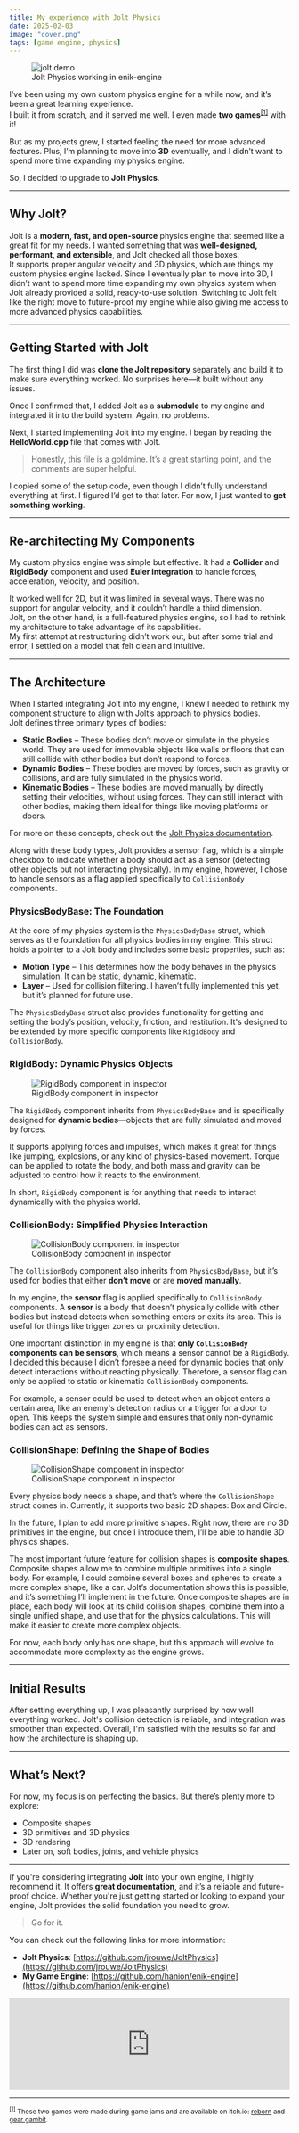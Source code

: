 ```yaml
---
title: My experience with Jolt Physics
date: 2025-02-03
image: "cover.png"
tags: [game engine, physics]
---
```



<figure>
<img src="jolt-demo.gif" alt="jolt demo">
<figcaption>Jolt Physics working in enik-engine</figcaption>
</figure>

I’ve been using my own custom physics engine for a while now, and it’s been a great learning experience.  
I built it from scratch, and it served me well. I even made **two games**<sup id="two-games">[[1]](#two-games-ref)</sup> with it!  

But as my projects grew, I started feeling the need for more advanced features. Plus, I’m planning to move into **3D** eventually, and I didn’t want to spend more time expanding my physics engine.  

So, I decided to upgrade to **Jolt Physics**.

---

## Why Jolt?  

Jolt is a **modern, fast, and open-source** physics engine that seemed like a great fit for my needs.
I wanted something that was **well-designed, performant, and extensible**, and Jolt checked all those boxes.  
It supports proper angular velocity and 3D physics, which are things my custom physics engine lacked.
Since I eventually plan to move into 3D, I didn’t want to spend more time expanding my own physics system when Jolt already provided a solid, ready-to-use solution.
Switching to Jolt felt like the right move to future-proof my engine while also giving me access to more advanced physics capabilities.

---

## Getting Started with Jolt  

The first thing I did was **clone the Jolt repository** separately and build it to make sure everything worked. No surprises here—it built without any issues.  

Once I confirmed that, I added Jolt as a **submodule** to my engine and integrated it into the build system. Again, no problems.  

Next, I started implementing Jolt into my engine. I began by reading the **HelloWorld.cpp** file that comes with Jolt.  

> Honestly, this file is a goldmine. It’s a great starting point, and the comments are super helpful.  

I copied some of the setup code, even though I didn’t fully understand everything at first. I figured I’d get to that later. For now, I just wanted to **get something working**.

---

## Re-architecting My Components  

My custom physics engine was simple but effective.
It had a **Collider** and **RigidBody** component and used **Euler integration** to handle forces, acceleration, velocity, and position.

It worked well for 2D, but it was limited in several ways.
There was no support for angular velocity, and it couldn’t handle a third dimension.  
Jolt, on the other hand, is a full-featured physics engine, so I had to rethink my architecture to take advantage of its capabilities.  
My first attempt at restructuring didn’t work out, but after some trial and error, I settled on a model that felt clean and intuitive.

---

## The Architecture  

When I started integrating Jolt into my engine, I knew I needed to rethink my component structure to align with Jolt’s approach to physics bodies.  
Jolt defines three primary types of bodies:  

- **Static Bodies** – These bodies don’t move or simulate in the physics world. They are used for immovable objects like walls or floors that can still collide with other bodies but don’t respond to forces.  
- **Dynamic Bodies** – These bodies are moved by forces, such as gravity or collisions, and are fully simulated in the physics world.  
- **Kinematic Bodies** – These bodies are moved manually by directly setting their velocities, without using forces. They can still interact with other bodies, making them ideal for things like moving platforms or doors.  

For more on these concepts, check out the [Jolt Physics documentation](https://jrouwe.github.io/JoltPhysics/index.html).

Along with these body types, Jolt provides a sensor flag, which is a simple checkbox to indicate whether a body should act as a sensor (detecting other objects but not interacting physically).
In my engine, however, I chose to handle sensors as a flag applied specifically to `CollisionBody` components.  


### PhysicsBodyBase: The Foundation  

At the core of my physics system is the `PhysicsBodyBase` struct, which serves as the foundation for all physics bodies in my engine.
This struct holds a pointer to a Jolt body and includes some basic properties, such as:

- **Motion Type** – This determines how the body behaves in the physics simulation. It can be static, dynamic, kinematic.  
- **Layer** – Used for collision filtering. I haven’t fully implemented this yet, but it’s planned for future use.  

The `PhysicsBodyBase` struct also provides functionality for getting and setting the body’s position, velocity, friction, and restitution.
It's designed to be extended by more specific components like `RigidBody` and `CollisionBody`.  


### RigidBody: Dynamic Physics Objects  

<figure>
<img src="inspector-rb.png" alt="RigidBody component in inspector">
<figcaption>RigidBody component in inspector</figcaption>
</figure>

The `RigidBody` component inherits from `PhysicsBodyBase` and is specifically designed for **dynamic bodies**—objects that are fully simulated and moved by forces.

It supports applying forces and impulses, which makes it great for things like jumping, explosions, or any kind of physics-based movement.
Torque can be applied to rotate the body, and both mass and gravity can be adjusted to control how it reacts to the environment.  

In short, `RigidBody` component is for anything that needs to interact dynamically with the physics world.


### CollisionBody: Simplified Physics Interaction  

<figure>
<img src="inspector-cb.png" alt="CollisionBody component in inspector">
<figcaption>CollisionBody component in inspector</figcaption>
</figure>

The `CollisionBody` component also inherits from `PhysicsBodyBase`, but it’s used for bodies that either **don’t move** or are **moved manually**.  

In my engine, the **sensor** flag is applied specifically to `CollisionBody` components.
A **sensor** is a body that doesn’t physically collide with other bodies but instead detects when something enters or exits its area.
This is useful for things like trigger zones or proximity detection.

One important distinction in my engine is that **only `CollisionBody` components can be sensors**, which means a sensor cannot be a `RigidBody`.
I decided this because I didn’t foresee a need for dynamic bodies that only detect interactions without reacting physically.
Therefore, a sensor flag can only be applied to static or kinematic `CollisionBody` components.

For example, a sensor could be used to detect when an object enters a certain area, like an enemy's detection radius or a trigger for a door to open.
This keeps the system simple and ensures that only non-dynamic bodies can act as sensors.


### CollisionShape: Defining the Shape of Bodies  

<figure>
<img src="inspector-cs.png" alt="CollisionShape component in inspector">
<figcaption>CollisionShape component in inspector</figcaption>
</figure>

Every physics body needs a shape, and that’s where the `CollisionShape` struct comes in.
Currently, it supports two basic 2D shapes: Box and Circle.

In the future, I plan to add more primitive shapes.
Right now, there are no 3D primitives in the engine, but once I introduce them, I’ll be able to handle 3D physics shapes.

The most important future feature for collision shapes is **composite shapes**.
Composite shapes allow me to combine multiple primitives into a single body.
For example, I could combine several boxes and spheres to create a more complex shape, like a car.
Jolt’s documentation shows this is possible, and it’s something I’ll implement in the future.
Once composite shapes are in place, each body will look at its child collision shapes, combine them into a single unified shape, and use that for the physics calculations.
This will make it easier to create more complex objects.

For now, each body only has one shape, but this approach will evolve to accommodate more complexity as the engine grows.

---

## Initial Results  

After setting everything up, I was pleasantly surprised by how well everything worked.
Jolt's collision detection is reliable, and integration was smoother than expected.
Overall, I'm satisfied with the results so far and how the architecture is shaping up.

---

## What’s Next?  

For now, my focus is on perfecting the basics. But there’s plenty more to explore:  
- Composite shapes  
- 3D primitives and 3D physics  
- 3D rendering  
- Later on, soft bodies, joints, and vehicle physics  

---

If you're considering integrating **Jolt** into your own engine, I highly recommend it.
It offers **great documentation**, and it’s a reliable and future-proof choice.
Whether you're just getting started or looking to expand your engine, Jolt provides the solid foundation you need to grow.
> Go for it.


You can check out the following links for more information:  
- **Jolt Physics**: [https://github.com/jrouwe/JoltPhysics](https://github.com/jrouwe/JoltPhysics)  
- **My Game Engine**: [https://github.com/hanion/enik-engine](https://github.com/hanion/enik-engine)  

<iframe frameborder="0" src="https://itch.io/embed/3202738?linkback=true&amp;border_width=0&amp;bg_color=1a1a1a&amp;fg_color=ffffff&amp;link_color=00d929&amp;border_color=1a1a1a" width="100%" height="165"><a href="https://hanion.itch.io/enik-engine">enik-engine by hanion</a></iframe>

---

<small id="two-games-ref"><sup>[[1]](#two-games)</sup>
 These two games were made during game jams and are available on itch.io: [reborn](https://hanion.itch.io/reborn) and [gear gambit](https://hanion.itch.io/gear-gambit).
</small>

